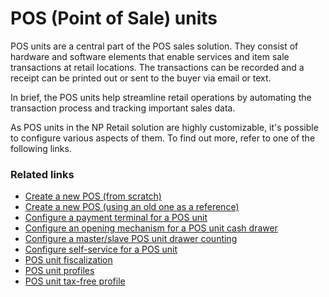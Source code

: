 # POS (Point of Sale) units

POS units are a central part of the POS sales solution. They consist of hardware and software elements that enable services and item sale transactions at retail locations. The transactions can be recorded and a receipt can be printed out or sent to the buyer via email or text. 

In brief, the POS units help streamline retail operations by automating the transaction process and tracking important sales data. 

As POS units in the NP Retail solution are highly customizable, it's possible to configure various aspects of them. To find out more, refer to one of the following links.

### Related links
 - [Create a new POS (from scratch)](www.examplelink.com)
 - [Create a new POS (using an old one as a reference)](www.examplelink.com)
 - [Configure a payment terminal for a POS unit](www.examplelink.com)
 - [Configure an opening mechanism for a POS unit cash drawer](www.examplelink.com)
 - [Configure a master/slave POS unit drawer counting](www.examplelink.com)
 - [Configure self-service for a POS unit](www.examplelink.com)
 - [POS unit fiscalization](www.examplelink.com)
 - [POS unit profiles](www.examplelink.com)
 - [POS unit tax-free profile](www.examplelink.com)